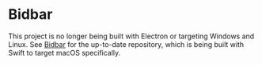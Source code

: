 # Bidbar

This project is no longer being built with Electron or targeting Windows and Linux. See [Bidbar](https://github.com/alankbi/bidbar) for the up-to-date repository, which is being built with Swift to target macOS specifically. 
